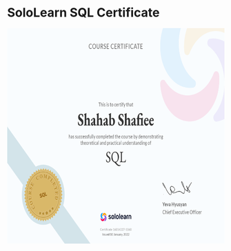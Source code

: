 # SoloLearn SQL Certificate

<p align="center">
  <img src="cert.png"  title="hover text"  width="700" height="500">
</p>
